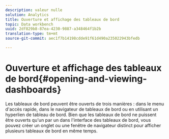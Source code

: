 ```yaml
---
description: valeur nulle
solution: Analytics
title: Ouverture et affichage des tableaux de bord
topic: Data workbench
uuid: 2df829b8-87ea-4230-9887-a348464f1b2b
translation-type: tm+mt
source-git-commit: aec1f7b14198cdde91f61d490a235022943bfedb

---
```



# Ouverture et affichage des tableaux de bord{#opening-and-viewing-dashboards}

Les tableaux de bord peuvent être ouverts de trois manières : dans le menu d&#39;accès rapide, dans le navigateur de tableaux de bord ou en utilisant un hyperlien de tableau de bord. Bien que les tableaux de bord ne puissent être ouverts qu&#39;un par un dans l&#39;interface des tableaux de bord, vous pouvez créer un onglet ou une fenêtre de navigateur distinct pour afficher plusieurs tableaux de bord en même temps.
